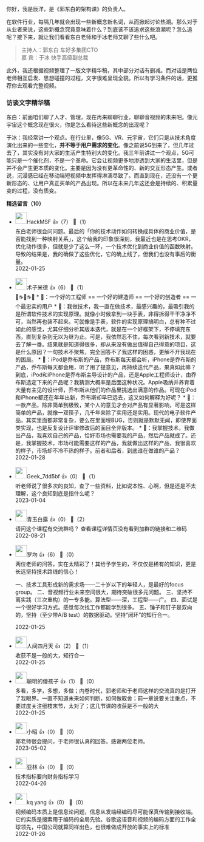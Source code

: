 你好，我是辰洋，是《郭东白的架构课》的负责人。

在软件行业，每隔几年就会出现一些新概念新名词，从而掀起讨论热潮。那么对于从业者来说，这些新概念究竟意味着什么？到底该不该追求这些浪潮呢？怎么追呢？接下来，就让我们看看东白老师和于冰老师又聊了些什么吧。

> 主持人：郭东白 车好多集团CTO  
> 嘉 宾：于冰 快手高级副总裁

此外，我还根据视频整理了一版文字精华稿，其中部分对话有删减。而对话是两位老师相互启发、思想碰撞的过程，文字很难呈现全貌。所以有学习条件的话，更推荐你去观看完整视频。

### 访谈文字精华稿

东白：前面咱们聊了人才、管理，现在再来聊聊行业，聊聊音视频的未来吧。像元宇宙这个概念现在很火，你是怎么看待这些新概念的出现呢？

于冰：我经常讲一个观点。在行业里，像5G、VR、元宇宙，它们只是从技术角度演化出来的一些变化，**并不等于用户需求的变化**。像之前说5G到来了，但几年过去了，其实没有对大家的生活产生特别大的变化。我三年前讲过一个观点，5G可能只是一个催化剂，不是一个革命。它会让视频更多地渗透到大家的生活里，但是并不会产生更本质的变化。主要是因为没有更革命性的、新的交互形态产生。或者说，沉浸感已经在移动端短视频中发挥得淋漓尽致了。而直到现在，还没有一个更新形态的、让用户真正买单的产品出现。所以在未来几年这还会是持续的、积累量变的过程，没有质变。
<div><strong>精选留言（10）</strong></div><ul>
<li><img src="https://static001.geekbang.org/account/avatar/00/19/e7/5a/0010f3f7.jpg" width="30px"><span>HackMSF</span> 👍（7） 💬（1）<div>东白老师很会问问题。最后的「你的技术动作如何转换成具体的商业价值，是否能找到一种映射关系」，这个给我的印象很深刻，我最近也是在思考OKR，优化动作很多，但就是少了这么一环，一个技术优化到商业价值的函数映射。导致的结果是，我的确做了这些优化，它的确上线了，但我们也没有事后的衡量。</div>2022-01-25</li><br/><li><img src="https://static001.geekbang.org/account/avatar/00/1c/f6/27/c27599ae.jpg" width="30px"><span>术子米德</span> 👍（6） 💬（1）<div>🤔☕️🤔☕️🤔
* 📖：一个好的工程师 == 一个好的建造师 == 一个好的创造者 == 一个最忠实的用户
    * 🤔：我做技术，我一直在做技术，最感兴趣的，最吸引我的是所谓软件技术的实现原理。就像小时候拿到一块手表，非得拆得干干净净不可，当然再也装不起来。可就像是手表，软件的实现原理搞明白，总有种不过如此的感觉，尤其仔细分析其版本迭代，就是在一个好框架下，不停填充东西，直到复杂到无以为继为止。可是，我依然忍不住，每次看到新技术，就要去了解一番。结果就是知道得很多，却从来没有做出值得自己得意的项目，这是什么原因？一句技术不聚焦，完全回答不了我这样的困惑，更解不开我现在的困局。
    * 🤔：iPod是乔布斯的产品，乔布斯每天都会听，iPhone是乔布斯的产品，乔布斯每天都会用，听了用了提意见，再持续迭代产品，果真如此嘛？到底，iPod和iPhone是乔布斯主导设计的产品，还是Apple工程师设计，由乔布斯选定下来的产品呢？我猜测大概率是后面这种状况。Apple吸纳并养育着大量有主见的设计师，乔布斯从他们的作品里挑选出满意的作品。可现在iPod和iPhone都还在年年出新，乔布斯却早已远去，这又如何解释为好呢？
    * 🤔：一款产品，除非简单到极致，某个人的意见才会对产品有显著影响，可是这样简单的产品，就像一双筷子，几千年来除了实用还是实用。现代的电子软件产品，其实里面都非常复杂，要么在里面埋BUG，否则就是默默无闻，即使界面类实现，也是反复设计评审修改后的面目全非版本。
    * 🤔：我掌握技术，我做出产品，我喜欢自己的产品，恰好市场也需要我的产品，然后产品就成了。还是，我掌握技术，市场可能需要这样的产品，我就做出这样的产品，我很喜欢的样子，市场却不冷不热的样子。前者和后者，到底谁在做谁的产品？
</div>2022-01-28</li><br/><li><img src="http://thirdwx.qlogo.cn/mmopen/vi_32/Q0j4TwGTfTJ2EOx1qgJEYDIfQYEZvaORasynqBFW3SSaG9msGaMI7XUxESDLzXu1ibzicCA6p6CvhsBegleCrHeA/132" width="30px"><span>Geek_7dd5bf</span> 👍（0） 💬（1）<div>听老师说了很多次的良知，查了一些资料，比如说本性、心啊，但是还是不太理解，这个良知到底是指什么呢？</div>2023-01-04</li><br/><li><img src="https://static001.geekbang.org/account/avatar/00/27/f8/2c/92969c48.jpg" width="30px"><span>青玉白露</span> 👍（0） 💬（2）<div>请问这个课程有交流群吗？  查看课程详情页没有看到加群的链接和二维码</div>2022-08-21</li><br/><li><img src="https://static001.geekbang.org/account/avatar/00/2b/a0/50/390187f3.jpg" width="30px"><span>罗均</span> 👍（6） 💬（0）<div>两位老师的问答，实在太精彩了！其给予学生的，不仅仅是稀有的知识，更是长远坚持技术路线的信心！

一、技术工具形成新的需求场——二十岁以下的年轻人，是最好的focus group。
二、音视频行业未来空间很大，期待突破很多元问题。
三、坚持不离实践（三次重构）的一专多能。算法型——深，工程型——广。
四、面试是一个很好学习方式。感觉每次找工作都能学到很多。
五、锤子和钉子是双向的，坚持（至少带A&#47;B test）的数据驱动。坚持“闭环”的知行合一。</div>2022-01-25</li><br/><li><img src="https://static001.geekbang.org/account/avatar/00/0f/fe/fa/2a046821.jpg" width="30px"><span>人间四月天</span> 👍（2） 💬（1）<div>收获不是一般的大，知行合一</div>2022-01-25</li><br/><li><img src="https://static001.geekbang.org/account/avatar/00/14/4a/10/365ea684.jpg" width="30px"><span>聪明的傻孩子</span> 👍（1） 💬（0）<div>多看，多学，多想，多做；内卷时代，郭老师和于老师这样的交流真的是打开了我眼界。一直不知道未来如何判断，如何做取舍；前一章说要关注重点，不要过度关注细枝末节，太对了；这几节课的收获是不一般的大</div>2022-01-25</li><br/><li><img src="https://static001.geekbang.org/account/avatar/00/14/3f/39/a4c2154b.jpg" width="30px"><span>小昭</span> 👍（0） 💬（0）<div>郭老师很会提问，于老师很认真的回答。感谢两位老师。</div>2023-05-02</li><br/><li><img src="https://static001.geekbang.org/account/avatar/00/0f/8c/5c/3f164f66.jpg" width="30px"><span>亚林</span> 👍（0） 💬（0）<div>技术指标要向财务指标学习</div>2022-04-26</li><br/><li><img src="https://static001.geekbang.org/account/avatar/00/2b/9f/5c/a1195d23.jpg" width="30px"><span>kq yang</span> 👍（0） 💬（0）<div>视频编码本质上是信息论问题，信息从发端经编码尽可能保真传输到接收端。它的实质是搜索用于编码的全局先验。谷歌这语音和视频的编码方面的工作全球领先，中国公司就算同样出色，也很难做成开放的事实上的标准</div>2022-01-26</li><br/>
</ul>